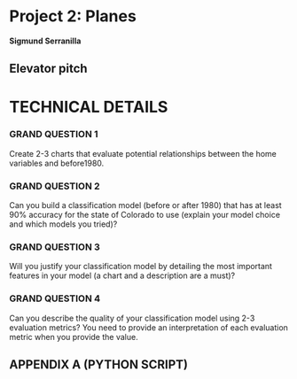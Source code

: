# Project 2: Planes
__Sigmund Serranilla__

## Elevator pitch


# TECHNICAL DETAILS


### GRAND QUESTION 1
Create 2-3 charts that evaluate potential relationships between the home variables and before1980.


### GRAND QUESTION 2
Can you build a classification model (before or after 1980) that has at least 90% accuracy for the state of Colorado to use (explain your model choice and which models you tried)?


### GRAND QUESTION 3
Will you justify your classification model by detailing the most important features in your model (a chart and a description are a must)?


### GRAND QUESTION 4
Can you describe the quality of your classification model using 2-3 evaluation metrics? You need to provide an interpretation of each evaluation metric when you provide the value.

## APPENDIX A (PYTHON SCRIPT)
